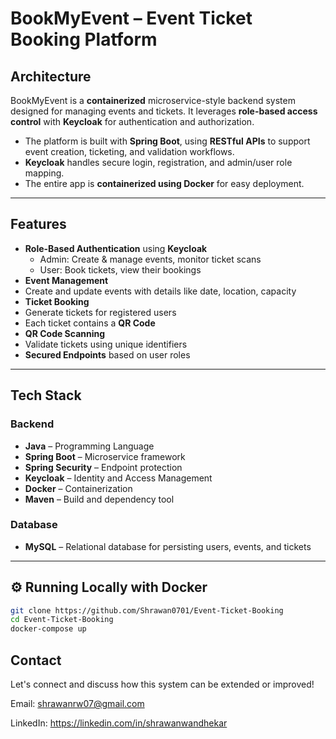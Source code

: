 # BookMyEvent – Event Ticket Booking Platform

##  Architecture

BookMyEvent is a **containerized** microservice-style backend system designed for managing events and tickets. It leverages **role-based access control** with **Keycloak** for authentication and authorization.

- The platform is built with **Spring Boot**, using **RESTful APIs** to support event creation, ticketing, and validation workflows.
- **Keycloak** handles secure login, registration, and admin/user role mapping.
- The entire app is **containerized using Docker** for easy deployment.


---

##  Features

- **Role-Based Authentication** using **Keycloak**
  - Admin: Create & manage events, monitor ticket scans
  - User: Book tickets, view their bookings
-  **Event Management**
  - Create and update events with details like date, location, capacity
-  **Ticket Booking**
  - Generate tickets for registered users
  - Each ticket contains a **QR Code**
-  **QR Code Scanning**
  - Validate tickets using unique identifiers
-  **Secured Endpoints** based on user roles

---

##  Tech Stack

### Backend
- **Java** – Programming Language
- **Spring Boot** – Microservice framework
- **Spring Security** – Endpoint protection
- **Keycloak** – Identity and Access Management
- **Docker** – Containerization
- **Maven** – Build and dependency tool

### Database
- **MySQL** – Relational database for persisting users, events, and tickets

---

## ⚙️ Running Locally with Docker

```bash
git clone https://github.com/Shrawan0701/Event-Ticket-Booking
cd Event-Ticket-Booking
docker-compose up

```

 ## Contact
Let's connect and discuss how this system can be extended or improved!

 Email: shrawanrw07@gmail.com

 LinkedIn: https://linkedin.com/in/shrawanwandhekar

